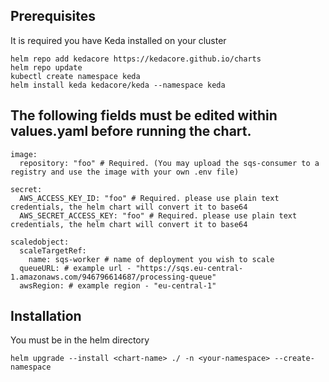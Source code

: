 ## Prerequisites 
It is required you have Keda installed on your cluster
```
helm repo add kedacore https://kedacore.github.io/charts
helm repo update
kubectl create namespace keda
helm install keda kedacore/keda --namespace keda
```

## The following fields must be edited within values.yaml before running the chart.
```
image:
  repository: "foo" # Required. (You may upload the sqs-consumer to a registry and use the image with your own .env file)
  
secret:
  AWS_ACCESS_KEY_ID: "foo" # Required. please use plain text credentials, the helm chart will convert it to base64
  AWS_SECRET_ACCESS_KEY: "foo" # Required. please use plain text credentials, the helm chart will convert it to base64
  
scaledobject:
  scaleTargetRef:
    name: sqs-worker # name of deployment you wish to scale
  queueURL: # example url - "https://sqs.eu-central-1.amazonaws.com/946796614687/processing-queue"
  awsRegion: # example region - "eu-central-1"
```

## Installation
You must be in the helm directory
```
helm upgrade --install <chart-name> ./ -n <your-namespace> --create-namespace
```
